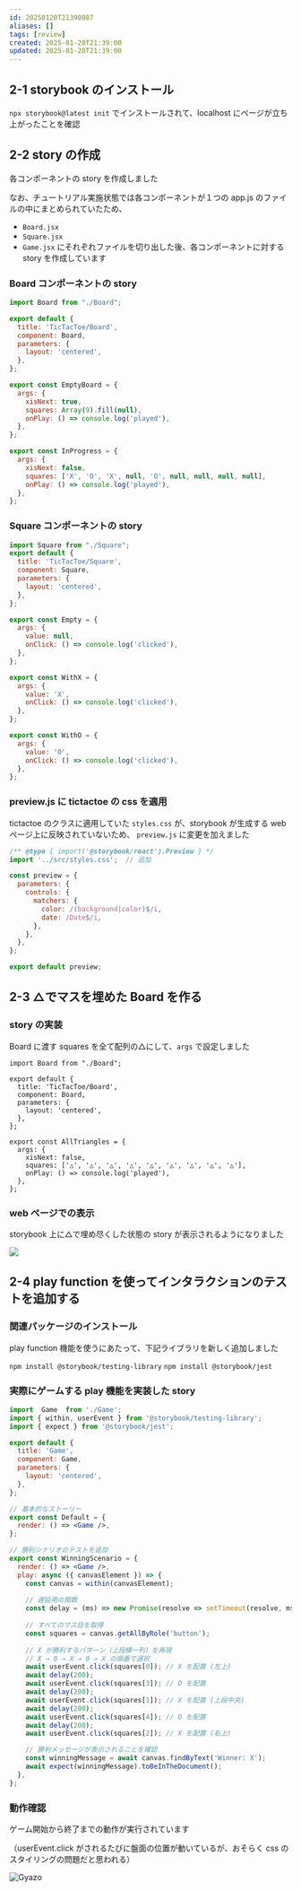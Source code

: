 ```yaml
---
id: 20250120T21390087
aliases: []
tags: [review]
created: 2025-01-20T21:39:00
updated: 2025-01-20T21:39:00
---
```


## 2-1 storybook のインストール

`npx storybook@latest init` でインストールされて、localhost にページが立ち上がったことを確認

## 2-2 story の作成

各コンポーネントの story を作成しました

なお、チュートリアル実施状態では各コンポーネントが１つの app.js のファイルの中にまとめられていたため、
- `Board.jsx`
- `Square.jsx`
- `Game.jsx`
にそれぞれファイルを切り出した後、各コンポーネントに対する story を作成しています

### Board コンポーネントの story

```jsx
import Board from "./Board";

export default {
  title: 'TicTacToe/Board',
  component: Board,
  parameters: {
    layout: 'centered',
  },
};

export const EmptyBoard = {
  args: {
    xisNext: true,
    squares: Array(9).fill(null),
    onPlay: () => console.log('played'),
  },
};

export const InProgress = {
  args: {
    xisNext: false,
    squares: ['X', 'O', 'X', null, 'O', null, null, null, null],
    onPlay: () => console.log('played'),
  },
}; 
```

### Square コンポーネントの story

```jsx
import Square from "./Square";
export default {
  title: 'TicTacToe/Square',
  component: Square,
  parameters: {
    layout: 'centered',
  },
};

export const Empty = {
  args: {
    value: null,
    onClick: () => console.log('clicked'),
  },
};

export const WithX = {
  args: {
    value: 'X',
    onClick: () => console.log('clicked'),
  },
};

export const WithO = {
  args: {
    value: 'O',
    onClick: () => console.log('clicked'),
  },
}; 
```

### preview.js に tictactoe の css を適用

tictactoe のクラスに適用していた `styles.css` が、storybook が生成する web ページ上に反映されていないため、 `preview.js` に変更を加えました

```jsx
/** @type { import('@storybook/react').Preview } */
import '../src/styles.css';  // 追加

const preview = {
  parameters: {
    controls: {
      matchers: {
        color: /(background|color)$/i,
        date: /Date$/i,
      },
    },
  },
};

export default preview;
```

## 2-3 △でマスを埋めた Board を作る

### story の実装

Board に渡す squares を全て配列の△にして、`args` で設定しました

```tsx
import Board from "./Board";

export default {
  title: 'TicTacToe/Board',
  component: Board,
  parameters: {
    layout: 'centered',
  },
};

export const AllTriangles = {
  args: {
    xisNext: false,
    squares: ['△', '△', '△', '△', '△', '△', '△', '△', '△'],
    onPlay: () => console.log('played'),
  },
}; 
```

### web ページでの表示

storybook 上に△で埋め尽くした状態の story が表示されるようになりました

![](attachments/Pasted%20image%2020250120214249.png)

## 2-4 play function を使ってインタラクションのテストを追加する

### 関連パッケージのインストール

play function 機能を使うにあたって、下記ライブラリを新しく追加しました

`npm install @storybook/testing-library`
`npm install @storybook/jest`

### 実際にゲームする play 機能を実装した story

```jsx
import  Game  from './Game';
import { within, userEvent } from '@storybook/testing-library';
import { expect } from '@storybook/jest';

export default {
  title: 'Game',
  component: Game,
  parameters: {
    layout: 'centered',
  },
};

// 基本的なストーリー
export const Default = {
  render: () => <Game />,
};

// 勝利シナリオのテストを追加
export const WinningScenario = {
  render: () => <Game />,
  play: async ({ canvasElement }) => {
    const canvas = within(canvasElement);
    
    // 遅延用の関数
    const delay = (ms) => new Promise(resolve => setTimeout(resolve, ms));
    
    // すべてのマス目を取得
    const squares = canvas.getAllByRole('button');
    
    // X が勝利するパターン（上段横一列）を再現
    // X → 0 → X → 0 → X の順番で選択
    await userEvent.click(squares[0]); // X を配置 (左上)
    await delay(200);
    await userEvent.click(squares[3]); // O を配置
    await delay(200);
    await userEvent.click(squares[1]); // X を配置 (上段中央)
    await delay(200);
    await userEvent.click(squares[4]); // O を配置
    await delay(200);
    await userEvent.click(squares[2]); // X を配置 (右上)

    // 勝利メッセージが表示されることを確認
    const winningMessage = await canvas.findByText('Winner: X');
    await expect(winningMessage).toBeInTheDocument();
  },
};


```

### 動作確認

ゲーム開始から終了までの動作が実行されています

（userEvent.click がされるたびに盤面の位置が動いているが、おそらく css のスタイリングの問題だと思われる）

![Gyazo](https://gyazo.com/665b0d22c790cd8118c472df8568732a.gif)